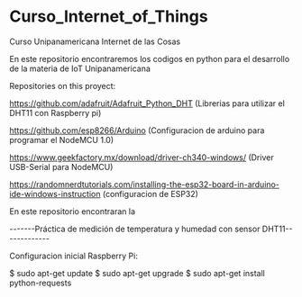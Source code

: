 # Curso_Internet_of_Things
Curso Unipanamericana Internet de las Cosas


En este repositorio encontraremos los codigos en python para el desarrollo de la materia de IoT Unipanamericana

Repositories on this proyect:

https://github.com/adafruit/Adafruit_Python_DHT (Librerias para utilizar el DHT11 con Raspberry pi)

https://github.com/esp8266/Arduino (Configuracion de arduino para programar el NodeMCU 1.0)

https://www.geekfactory.mx/download/driver-ch340-windows/ (Driver USB-Serial para NodeMCU)

https://randomnerdtutorials.com/installing-the-esp32-board-in-arduino-ide-windows-instruction  (configuracion de ESP32)      

En este repositorio encontraran la

-------Práctica de medición de temperatura y humedad con sensor DHT11-------------

Configuracion inicial Raspberry Pi:

$ sudo apt-get update 
$ sudo apt-get upgrade 
$ sudo apt-get install python-requests

